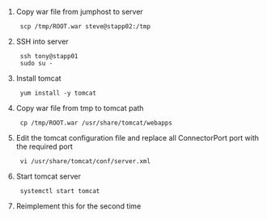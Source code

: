 1. Copy war file from jumphost to server

        scp /tmp/ROOT.war steve@stapp02:/tmp

2. SSH into server

        ssh tony@stapp01
        sudo su -

3. Install tomcat


        yum install -y tomcat


4. Copy war file from tmp to tomcat path


        cp /tmp/ROOT.war /usr/share/tomcat/webapps


5. Edit the tomcat configuration file and replace all ConnectorPort port with the required port

        vi /usr/share/tomcat/conf/server.xml


6. Start tomcat server

        systemctl start tomcat

7. Reimplement this for the second time